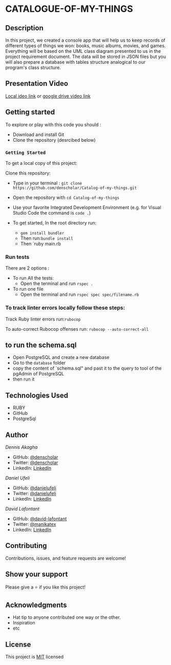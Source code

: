 # CATALOGUE-OF-MY-THINGS

## Description
In this project, we created a console app that will help us to keep records of different types of things we won: books, music albums, movies, and games. Everything will be based on the UML class diagram presented to us in the project requirement document. The data will be stored in JSON files but you will also prepare a database with tables structure analogical to our program's class structure.

## Presentation Video
[Local ideo link](video_ruby.mp4) or [google drive video link](https://drive.google.com/file/d/1CbPHqzQH8Drm2cXo3v5pO7cuv71lVdo9/view?usp=sharing)

## Getting started

To explore or play with this code you should :

- Download and install Git
- Clone the repository (desrcibed below)



### `Getting Started`

To get a local copy of this project:

Clone this repository:
   * Type in your terminal : `git clone https://github.com/denscholar/Catalog-of-my-things.git`

- Open the repository with `cd Catalog-of-my-things`
- Use your favorite Integrated Development Environment (e.g. for Visual Studio Code the command is `code .`)

- To get started, In the root directory run:
   * `gem install bundler`
   * Then run:`bundle install`
   * Then `ruby main.rb


### Run tests
There are 2 options :
- To run All the tests:
   * Open the terminal and run `rspec . `
- To run one file
   * Open the terminal and run `rspec spec spec/filename.rb`


### To track linter errors locally follow these steps:  

Track Ruby linter errors run:`rubocop`

To auto-correct Rubocop offenses run: `rubocop --auto-correct-all` 


## to run the schema.sql 
- Open PostgreSQL and create a new database
- Go to the `database` folder
- copy the content of `schema.sql" and past it to the query to tool of the pgAdmin of PostgreSQL
- then run it

## Technologies Used

- RUBY
- GitHub
- PostgreSql

## Author

*Dennis Akagha*

- GitHub: [@denscholar](https://github.com/denscholar)
- Twitter: [@denscholar](https://twitter.com/dennisakagha)
- LinkedIn: [LinkedIn](https://www.linkedin.com/in/dennisakagha/)


*Daniel Ufeli*

- GitHub: [@danielufeli](https://github.com/danielufeli)
- Twitter: [@danielufeli](https://twitter.com/danielufeli)
- LinkedIn: [LinkedIn](https://linkedin.com/in/danielcode)

*David Lafontant*

- GitHub: [@david-lafontant](https://github.com/david-lafontant)
- Twitter: [@manikatex](https://twitter.com/manikatex)
- LinkedIn: [LinkedIn](https://www.linkedin.com/in/david-lafontant/)

## Contributing

Contributions, issues, and feature requests are welcome!

## Show your support

Please give a ⭐️ if you like this project!

## Acknowledgments

- Hat tip to anyone contributed one way or the other.
- Inspiration
- etc

## License

This project is [MIT](https://github.com/microverseinc/readme-template/blob/master/MIT.md) licensed